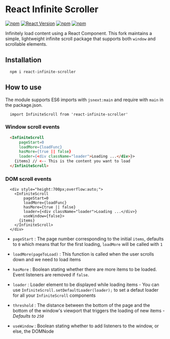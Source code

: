 React Infinite Scroller
=======================

[![npm](https://img.shields.io/npm/dt/react-infinite-scroller.svg?style=flat-square)]()
[![React Version](https://img.shields.io/badge/React-14.7-blue.svg?style=flat-square)]()
[![npm](https://img.shields.io/npm/v/react-infinite-scroller.svg?style=flat-square)]()
[![npm](https://img.shields.io/npm/l/react-infinite-scroller.svg?style=flat-square)]()

Infinitely load content using a React Component. This fork maintains a simple, lightweight infinite scroll package that supports both `window` and scrollable elements.

## Installation

```
  npm i react-infinite-scroller
```

## How to use

The module supports ES6 imports with `jsnext:main` and require with `main` in the package.json.

```
  import InfiniteScroll from 'react-infinite-scroller'
```

### Window scroll events

```html
  <InfiniteScroll
      pageStart=0
      loadMore={loadFunc}
      hasMore={true || false}
      loader={<div className="loader">Loading ...</div>}>
    {items} // <-- This is the content you want to load
  </InfiniteScroll>
```

### DOM scroll events

```
  <div style="height:700px;overflow:auto;">
    <InfiniteScroll
        pageStart=0
        loadMore={loadFunc}
        hasMore={true || false}
        loader={<div className="loader">Loading ...</div>}
        useWindow={false}>
      {items}
    </InfiniteScroll>
  </div>
```

- `pageStart` : The page number corresponding to the initial `items`, defaults to `0`
                which means that for the first loading, `loadMore` will be called with `1`

- `loadMore(pageToLoad)` : This function is called when the user scrolls down
                           and we need to load items

- `hasMore` : Boolean stating whether there are more items to be loaded. Event listeners
              are removed if `false`.

- `loader` : Loader element to be displayed while loading items - You can use
             `InfiniteScroll.setDefaultLoader(loader);` to set a defaut loader
             for all your `InfiniteScroll` components

- `threshold` : The distance between the bottom of the page and the bottom of the
                window's viewport that triggers the loading of new items -
                *Defaults to `250`*

- `useWindow` : Boolean stating whether to add listeners to the window, or else, the DOMNode
